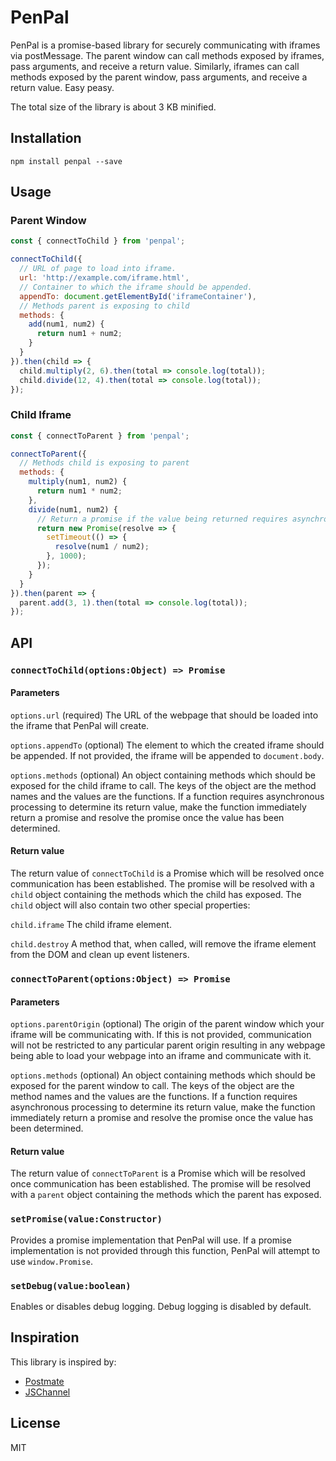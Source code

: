 # PenPal

PenPal is a promise-based library for securely communicating with iframes via postMessage. The parent window can call methods exposed by iframes, pass arguments, and receive a return value. Similarly, iframes can call methods exposed by the parent window, pass arguments, and receive a return value. Easy peasy.

The total size of the library is about 3 KB minified.

## Installation

`npm install penpal --save`

## Usage

### Parent Window

```javascript
const { connectToChild } from 'penpal';

connectToChild({
  // URL of page to load into iframe.
  url: 'http://example.com/iframe.html',
  // Container to which the iframe should be appended.
  appendTo: document.getElementById('iframeContainer'),
  // Methods parent is exposing to child
  methods: {
    add(num1, num2) {
      return num1 + num2;
    }
  }
}).then(child => {
  child.multiply(2, 6).then(total => console.log(total));
  child.divide(12, 4).then(total => console.log(total));
});
```

### Child Iframe

```javascript
const { connectToParent } from 'penpal';

connectToParent({
  // Methods child is exposing to parent
  methods: {
    multiply(num1, num2) {
      return num1 * num2;
    },
    divide(num1, num2) {
      // Return a promise if the value being returned requires asynchronous processing.
      return new Promise(resolve => {
        setTimeout(() => {
          resolve(num1 / num2);
        }, 1000);
      });
    }
  }
}).then(parent => {
  parent.add(3, 1).then(total => console.log(total));
});
```

## API

### `connectToChild(options:Object) => Promise`

#### Parameters

`options.url` (required) The URL of the webpage that should be loaded into the iframe that PenPal will create.

`options.appendTo` (optional) The element to which the created iframe should be appended. If not provided, the iframe will be appended to `document.body`.

`options.methods` (optional) An object containing methods which should be exposed for the child iframe to call. The keys of the object are the method names and the values are the functions. If a function requires asynchronous processing to determine its return value, make the function immediately return a promise and resolve the promise once the value has been determined.

#### Return value

The return value of `connectToChild` is a Promise which will be resolved once communication has been established. The promise will be resolved with a `child` object containing the methods which the child has exposed. The `child` object will also contain two other special properties:

`child.iframe` The child iframe element.

`child.destroy` A method that, when called, will remove the iframe element from the DOM and clean up event listeners.

### `connectToParent(options:Object) => Promise`

#### Parameters

`options.parentOrigin` (optional) The origin of the parent window which your iframe will be communicating with. If this is not provided, communication will not be restricted to any particular parent origin resulting in any webpage being able to load your webpage into an iframe and communicate with it.

`options.methods` (optional) An object containing methods which should be exposed for the parent window to call. The keys of the object are the method names and the values are the functions. If a function requires asynchronous processing to determine its return value, make the function immediately return a promise and resolve the promise once the value has been determined.

#### Return value

The return value of `connectToParent` is a Promise which will be resolved once communication has been established. The promise will be resolved with a `parent` object containing the methods which the parent has exposed.

### `setPromise(value:Constructor)`

Provides a promise implementation that PenPal will use. If a promise implementation is not provided through this function, PenPal will attempt to use `window.Promise`.

### `setDebug(value:boolean)`

Enables or disables debug logging. Debug logging is disabled by default.

## Inspiration

This library is inspired by:

* [Postmate](https://github.com/dollarshaveclub/postmate)
* [JSChannel](https://github.com/mozilla/jschannel)

## License

MIT
